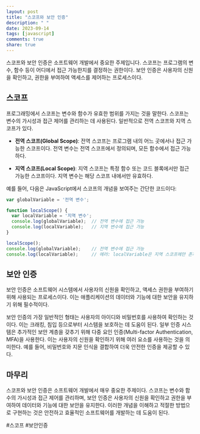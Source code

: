 ```yaml
---
layout: post
title: "스코프와 보안 인증"
description: " "
date: 2023-09-14
tags: [javascript]
comments: true
share: true
---
```


스코프와 보안 인증은 소프트웨어 개발에서 중요한 주제입니다. 스코프는 프로그램의 변수, 함수 등이 어디에서 접근 가능한지를 결정하는 권한이다. 보안 인증은 사용자의 신원을 확인하고, 권한을 부여하여 액세스를 제어하는 프로세스이다.

## 스코프

프로그래밍에서 스코프는 변수와 함수가 유효한 범위를 가지는 것을 말한다. 스코프는 변수의 가시성과 접근 제어를 관리하는 데 사용된다. 일반적으로 전역 스코프와 지역 스코프가 있다.

- **전역 스코프(Global Scope)**: 전역 스코프는 프로그램 내의 어느 곳에서나 접근 가능한 스코프이다. 전역 변수는 전역 스코프에서 정의되며, 모든 함수에서 접근 가능하다.

- **지역 스코프(Local Scope)**: 지역 스코프는 특정 함수 또는 코드 블록에서만 접근 가능한 스코프이다. 지역 변수는 해당 스코프 내에서만 유효하다.

예를 들어, 다음은 JavaScript에서 스코프의 개념을 보여주는 간단한 코드이다:

```javascript
var globalVariable = '전역 변수';

function localScope() {
  var localVariable = '지역 변수';
  console.log(globalVariable);  // 전역 변수에 접근 가능
  console.log(localVariable);   // 지역 변수에 접근 가능
}

localScope();
console.log(globalVariable);    // 전역 변수에 접근 가능
console.log(localVariable);     // 에러: localVariable은 지역 스코프에만 존재
```

## 보안 인증

보안 인증은 소프트웨어 시스템에서 사용자의 신원을 확인하고, 액세스 권한을 부여하기 위해 사용되는 프로세스이다. 이는 애플리케이션의 데이터와 기능에 대한 보안을 유지하기 위해 필수적이다.

보안 인증의 가장 일반적인 형태는 사용자의 아이디와 비밀번호를 사용하여 확인하는 것이다. 이는 크래킹, 침입 등으로부터 시스템을 보호하는 데 도움이 된다. 일부 인증 시스템은 추가적인 보안 계층을 갖추기 위해 다중 요인 인증(Multi-factor Authentication, MFA)을 사용한다. 이는 사용자의 신원을 확인하기 위해 여러 요소를 사용하는 것을 의미한다. 예를 들어, 비밀번호와 지문 인식을 결합하여 더욱 안전한 인증을 제공할 수 있다.

## 마무리

스코프와 보안 인증은 소프트웨어 개발에서 매우 중요한 주제이다. 스코프는 변수와 함수의 가시성과 접근 제어를 관리하며, 보안 인증은 사용자의 신원을 확인하고 권한을 부여하여 데이터와 기능에 대한 보안을 유지한다. 이러한 개념을 이해하고 적절한 방법으로 구현하는 것은 안전하고 효율적인 소프트웨어를 개발하는 데 도움이 된다.

#스코프 #보안인증